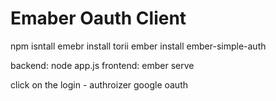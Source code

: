 # Emaber Oauth Client

npm isntall 
emebr install torii 
ember install ember-simple-auth 

backend: node app.js
frontend: ember serve

click on the login - authroizer google oauth 

